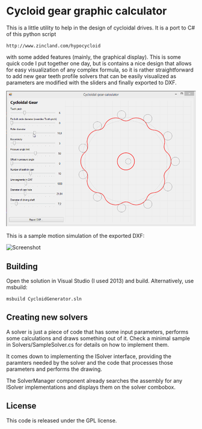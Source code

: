 Cycloid gear graphic calculator
===============================

This is a little utility to help in the design of cycloidal drives. It is a port to C# of this python script

    http://www.zincland.com/hypocycloid

with some added features (mainly, the graphical display). This is some quick code I put together one day, but is contains a nice design that allows for easy visualization of any complex formula, so it is rather straightforward to add new gear teeth profile solvers that can be easily visualized as parameters are modified with the sliders and finally exported to DXF. 

![Screenshot](/Screenshots/04.gif)

This is a sample motion simulation of the exported DXF:

![Screenshot](/Screenshots/07.gif)


## Building

Open the solution in Visual Studio (I used 2013) and build. Alternatively, use msbuild: 

    msbuild CycloidGenerator.sln


## Creating new solvers

A solver is just a piece of code that has some input parameters, performs some calculations and draws something out of it. Check a minimal sample in Solvers/SampleSolver.cs for details on how to implement them. 

It comes down to implementing the ISolver interface, providing the paramters needed by the solver and the code that processes those parameters and performs the drawing. 

The SolverManager component already searches the assembly for any ISolver implementations and displays them on the solver combobox.


## License

This code is released under the GPL license. 